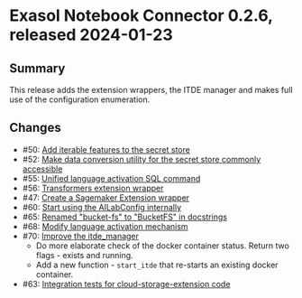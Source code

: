 # Exasol Notebook Connector 0.2.6, released 2024-01-23

## Summary

This release adds the extension wrappers, the ITDE manager and makes full use of the configuration enumeration.

## Changes

* #50: [Add iterable features to the secret store](https://github.com/exasol/notebook-connector/issues/50)
* #52: [Make data conversion utility for the secret store commonly accessible](https://github.com/exasol/notebook-connector/issues/52)
* #55: [Unified language activation SQL command](https://github.com/exasol/notebook-connector/pull/55)
* #56: [Transformers extension wrapper](https://github.com/exasol/notebook-connector/pull/56)
* #47: [Create a Sagemaker Extension wrapper](https://github.com/exasol/notebook-connector/issues/47)
* #60: [Start using the AILabConfig internally](https://github.com/exasol/notebook-connector/issues/60)
* #65: [Renamed "bucket-fs" to "BucketFS" in docstrings](https://github.com/exasol/notebook-connector/issues/65)
* #68: [Modify language activation mechanism](https://github.com/exasol/notebook-connector/issues/68)
* #70: [Improve the itde_manager](https://github.com/exasol/notebook-connector/issues/70)
  * Do more elaborate check of the docker container status. Return two flags - exists and running.
  * Add a new function - `start_itde` that re-starts an existing docker container.
* #63: [Integration tests for cloud-storage-extension code](https://github.com/exasol/notebook-connector/issues/63)
